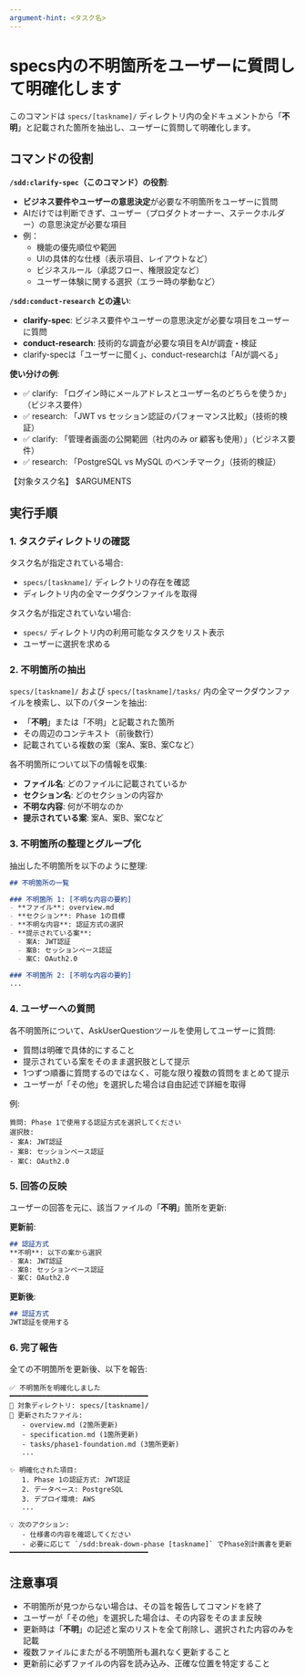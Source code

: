 ```yaml
---
argument-hint: <タスク名>
---
```


# specs内の不明箇所をユーザーに質問して明確化します

このコマンドは `specs/[taskname]/` ディレクトリ内の全ドキュメントから「**不明**」と記載された箇所を抽出し、ユーザーに質問して明確化します。

## コマンドの役割

**`/sdd:clarify-spec`（このコマンド）の役割**:
- **ビジネス要件やユーザーの意思決定**が必要な不明箇所をユーザーに質問
- AIだけでは判断できず、ユーザー（プロダクトオーナー、ステークホルダー）の意思決定が必要な項目
- 例：
  - 機能の優先順位や範囲
  - UIの具体的な仕様（表示項目、レイアウトなど）
  - ビジネスルール（承認フロー、権限設定など）
  - ユーザー体験に関する選択（エラー時の挙動など）

**`/sdd:conduct-research` との違い**:
- **clarify-spec**: ビジネス要件やユーザーの意思決定が必要な項目をユーザーに質問
- **conduct-research**: 技術的な調査が必要な項目をAIが調査・検証
- clarify-specは「ユーザーに聞く」、conduct-researchは「AIが調べる」

**使い分けの例**:
- ✅ clarify: 「ログイン時にメールアドレスとユーザー名のどちらを使うか」（ビジネス要件）
- ✅ research: 「JWT vs セッション認証のパフォーマンス比較」（技術的検証）
- ✅ clarify: 「管理者画面の公開範囲（社内のみ or 顧客も使用）」（ビジネス要件）
- ✅ research: 「PostgreSQL vs MySQL のベンチマーク」（技術的検証）

【対象タスク名】
$ARGUMENTS

## 実行手順

### 1. タスクディレクトリの確認

タスク名が指定されている場合:
- `specs/[taskname]/` ディレクトリの存在を確認
- ディレクトリ内の全マークダウンファイルを取得

タスク名が指定されていない場合:
- `specs/` ディレクトリ内の利用可能なタスクをリスト表示
- ユーザーに選択を求める

### 2. 不明箇所の抽出

`specs/[taskname]/` および `specs/[taskname]/tasks/` 内の全マークダウンファイルを検索し、以下のパターンを抽出:

- 「**不明**」または「不明」と記載された箇所
- その周辺のコンテキスト（前後数行）
- 記載されている複数の案（案A、案B、案Cなど）

各不明箇所について以下の情報を収集:
- **ファイル名**: どのファイルに記載されているか
- **セクション名**: どのセクションの内容か
- **不明な内容**: 何が不明なのか
- **提示されている案**: 案A、案B、案Cなど

### 3. 不明箇所の整理とグループ化

抽出した不明箇所を以下のように整理:

```markdown
## 不明箇所の一覧

### 不明箇所 1: [不明な内容の要約]
- **ファイル**: overview.md
- **セクション**: Phase 1の目標
- **不明な内容**: 認証方式の選択
- **提示されている案**:
  - 案A: JWT認証
  - 案B: セッションベース認証
  - 案C: OAuth2.0

### 不明箇所 2: [不明な内容の要約]
...
```

### 4. ユーザーへの質問

各不明箇所について、AskUserQuestionツールを使用してユーザーに質問:

- 質問は明確で具体的にすること
- 提示されている案をそのまま選択肢として提示
- 1つずつ順番に質問するのではなく、可能な限り複数の質問をまとめて提示
- ユーザーが「その他」を選択した場合は自由記述で詳細を取得

例:
```
質問: Phase 1で使用する認証方式を選択してください
選択肢:
- 案A: JWT認証
- 案B: セッションベース認証
- 案C: OAuth2.0
```

### 5. 回答の反映

ユーザーの回答を元に、該当ファイルの「**不明**」箇所を更新:

**更新前**:
```markdown
## 認証方式
**不明**: 以下の案から選択
- 案A: JWT認証
- 案B: セッションベース認証
- 案C: OAuth2.0
```

**更新後**:
```markdown
## 認証方式
JWT認証を使用する
```

### 6. 完了報告

全ての不明箇所を更新後、以下を報告:

```
✅ 不明箇所を明確化しました
━━━━━━━━━━━━━━━━━━━━━━━━━━━━━━━━━━
📍 対象ディレクトリ: specs/[taskname]/
📝 更新されたファイル:
   - overview.md (2箇所更新)
   - specification.md (1箇所更新)
   - tasks/phase1-foundation.md (3箇所更新)
   ...

✨ 明確化された項目:
   1. Phase 1の認証方式: JWT認証
   2. データベース: PostgreSQL
   3. デプロイ環境: AWS
   ...

💡 次のアクション:
   - 仕様書の内容を確認してください
   - 必要に応じて `/sdd:break-down-phase [taskname]` でPhase別計画書を更新
━━━━━━━━━━━━━━━━━━━━━━━━━━━━━━━━━━
```

## 注意事項

- 不明箇所が見つからない場合は、その旨を報告してコマンドを終了
- ユーザーが「その他」を選択した場合は、その内容をそのまま反映
- 更新時は「**不明**」の記述と案のリストを全て削除し、選択された内容のみを記載
- 複数ファイルにまたがる不明箇所も漏れなく更新すること
- 更新前に必ずファイルの内容を読み込み、正確な位置を特定すること
